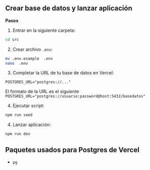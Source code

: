 ## Crear base de datos y lanzar aplicación

**Pasos**

1. Entrar en la siguiente carpeta:

```sh
cd src
```

2. Crear archivo `.env`:

```sh
mv .env.example  .env
nano  .env
```

3. Completar la URL de tu base de datos en Vercel:

```
POSTGRES_URL="postgres://..."
```

El formato de la URL es el siguiente `POSTGRES_URL="postgres://usuario:password@host:5432/basedatos"`


4. Ejecutar script:

```sh
npm run seed
```

4. Lanzar aplicación:

```sh
npm run dev
```


## Paquetes usados para Postgres de Vercel

- `pg`
